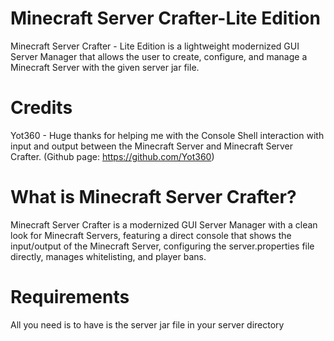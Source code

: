 # Minecraft Server Crafter-Lite Edition
 Minecraft Server Crafter - Lite Edition is a lightweight modernized GUI Server Manager that allows the user to create, configure, and manage a Minecraft Server with the given server jar file.

 # Credits
 Yot360 - Huge thanks for helping me with the Console Shell interaction with input and output between the Minecraft Server and Minecraft Server Crafter. (Github page: https://github.com/Yot360)

 # What is Minecraft Server Crafter?

Minecraft Server Crafter is a modernized GUI Server Manager with a clean look for Minecraft Servers, featuring a direct console that shows the input/output of the Minecraft Server, configuring the server.properties file directly, manages whitelisting, and player bans. 

# Requirements
All you need is to have is the server jar file in your server directory
